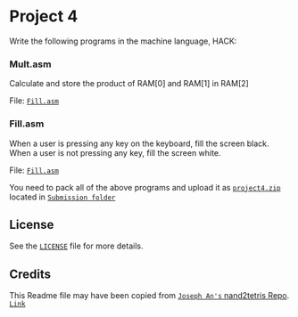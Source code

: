 # Project 4

Write the following programs in the machine language, HACK:

### Mult.asm
Calculate and store the product of RAM[0] and RAM[1] in RAM[2]

File: [`Fill.asm`](./mult/Mult.asm)

### Fill.asm
When a user is pressing any key on the keyboard, fill the screen black.
When a user is not pressing any key, fill the screen white.

File: [`Fill.asm`](./fill/Fill.asm)


You need to pack all of the above programs and upload it as [`project4.zip`](./Submission/project4.zip) located in [`Submission folder`](./Submission)


## License

See the [`LICENSE`](/LICENSE) file for more details.

## Credits

This Readme file may have been copied from [`Joseph An's` ](https://github.com/josephan)[nand2tetris Repo](https://github.com/josephan/nand2tetris). [`Link`](https://github.com/josephan/nand2tetris/master/README.md)

